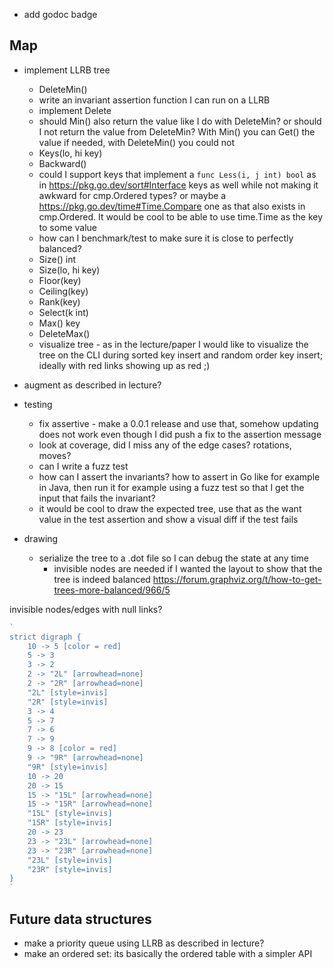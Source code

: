 * add godoc badge

## Map

* implement LLRB tree
  * DeleteMin()
  * write an invariant assertion function I can run on a LLRB
  * implement Delete
  * should Min() also return the value like I do with DeleteMin? or should I not return the value
  from DeleteMin? With Min() you can Get() the value if needed, with DeleteMin() you could not
  * Keys(lo, hi key)
  * Backward()
  * could I support keys that implement a `func Less(i, j int) bool` as in https://pkg.go.dev/sort#Interface keys as well while not making it awkward for
  cmp.Ordered types? or maybe a https://pkg.go.dev/time#Time.Compare one as that also exists in
  cmp.Ordered. It would be cool to be able to use time.Time as the key to some value
  * how can I benchmark/test to make sure it is close to perfectly balanced?
  * Size() int
  * Size(lo, hi key)
  * Floor(key)
  * Ceiling(key)
  * Rank(key)
  * Select(k int)
  * Max() key
  * DeleteMax()
  * visualize tree - as in the lecture/paper I would like to visualize the tree on the CLI during
  sorted key insert and random order key insert; ideally with red links showing up as red ;)
* augment as described in lecture?

* testing
  * fix assertive - make a 0.0.1 release and use that, somehow updating does not work even though I
    did push a fix to the assertion message
  * look at coverage, did I miss any of the edge cases? rotations, moves?
  * can I write a fuzz test
  * how can I assert the invariants? how to assert in Go like for example in Java, then run it for
  example using a fuzz test so that I get the input that fails the invariant?
  * it would be cool to draw the expected tree, use that as the want value in the test assertion and
    show a visual diff if the test fails

* drawing
  * serialize the tree to a .dot file so I can debug the state at any time
    * invisible nodes are needed if I wanted the layout to show that the tree is indeed balanced
    https://forum.graphviz.org/t/how-to-get-trees-more-balanced/966/5

invisible nodes/edges with null links?
```go
`
strict digraph {
    10 -> 5 [color = red]
    5 -> 3
    3 -> 2
    2 -> "2L" [arrowhead=none]
    2 -> "2R" [arrowhead=none]
    "2L" [style=invis]
    "2R" [style=invis]
    3 -> 4
    5 -> 7
    7 -> 6
    7 -> 9
    9 -> 8 [color = red]
    9 -> "9R" [arrowhead=none]
    "9R" [style=invis]
    10 -> 20
    20 -> 15
    15 -> "15L" [arrowhead=none]
    15 -> "15R" [arrowhead=none]
    "15L" [style=invis]
    "15R" [style=invis]
    20 -> 23
    23 -> "23L" [arrowhead=none]
    23 -> "23R" [arrowhead=none]
    "23L" [style=invis]
    "23R" [style=invis]
}
`
```


## Future data structures

* make a priority queue using LLRB as described in lecture?
* make an ordered set: its basically the ordered table with a simpler API

